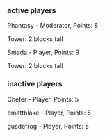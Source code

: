 ### active players
Phantasy - Moderator, Points: 8

Tower: 2 blocks tall

Smada - Player, Points: 9

Tower: 2 blocks tall

### inactive players

Cheter - Player, Points: 5

bmattblake - Player, Points: 5

gusdefrog - Player, Points: 5
